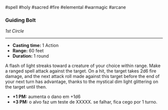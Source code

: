 #spell #holy #sacred #fire #elemental #warmagic #arcane

### Guiding Bolt

_1st Circle_

---

- **Casting time:** 1 Action
- **Range:** 60 feet
- **Duration:** 1 round

A flash of light streaks toward a creature of your choice within range.
Make a ranged spell attack against the target. On a hit, the target takes 2d6 fire damage, and the next attack roll made against this target before the end of your next turn has advantage, thanks to the mystical dim light glittering on the target until then.

- **+1 PM:** aumenta o dano em +1d6
- **+3 PM:** o alvo faz um teste de XXXXX. se falhar, fica cego por 1 turno.
